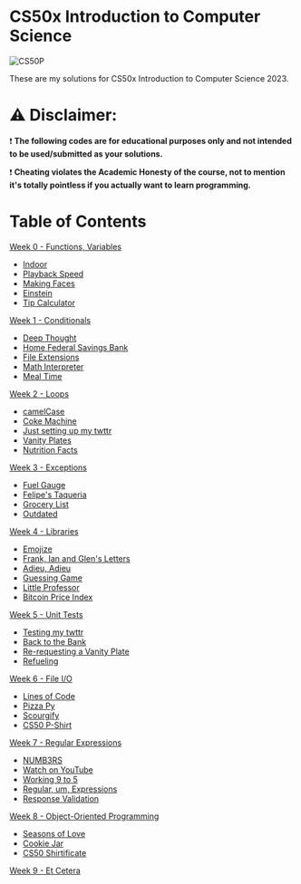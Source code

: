 # CS50x Introduction to Computer Science
![CS50P](https://github.com/user-attachments/assets/6cb96c88-1448-45ec-ac2e-0113a2234e95)


These are my solutions for CS50x Introduction to Computer Science 2023.

# ⚠️ Disclaimer:
❗ **The following codes are for educational purposes only and not intended to be used/submitted as your solutions.**

❗ **Cheating violates the Academic Honesty of the course, not to mention it's totally pointless if you actually want to learn programming.**

# Table of Contents
<a href="https://cs50.harvard.edu/python/2022/weeks/0/">Week 0 - Functions, Variables</a>

* <a href="https://cs50.harvard.edu/python/2022/psets/0/indoor/">Indoor</a>
* <a href="https://cs50.harvard.edu/python/2022/psets/0/playback/">Playback Speed</a>
* <a href="https://cs50.harvard.edu/python/2022/psets/0/faces/">Making Faces</a>
* <a href="https://cs50.harvard.edu/python/2022/psets/0/einstein/">Einstein</a>
* <a href="https://cs50.harvard.edu/python/2022/psets/0/tip/">Tip Calculator</a>

<a href="https://cs50.harvard.edu/python/2022/weeks/1/">Week 1 - Conditionals</a>

* <a href="https://cs50.harvard.edu/python/2022/psets/1/deep/">Deep Thought</a>
* <a href="https://cs50.harvard.edu/python/2022/psets/1/bank/">Home Federal Savings Bank</a>
* <a href="https://cs50.harvard.edu/python/2022/psets/1/extensions/">File Extensions</a>
* <a href="https://cs50.harvard.edu/python/2022/psets/1/interpreter/">Math Interpreter</a>
* <a href="https://cs50.harvard.edu/python/2022/psets/1/meal/">Meal Time</a>

<a href="https://cs50.harvard.edu/python/2022/weeks/2/">Week 2 - Loops</a>

* <a href="https://cs50.harvard.edu/python/2022/psets/2/camel/">camelCase</a>
* <a href="https://cs50.harvard.edu/python/2022/psets/2/coke/">Coke Machine</a>
* <a href="https://cs50.harvard.edu/python/2022/psets/2/twttr/">Just setting up my twttr</a>
* <a href="https://cs50.harvard.edu/python/2022/psets/2/plates/">Vanity Plates</a>
* <a href="https://cs50.harvard.edu/python/2022/psets/2/nutrition/">Nutrition Facts</a>

<a href="https://cs50.harvard.edu/python/2022/weeks/3/">Week 3 - Exceptions</a>

* <a href="https://cs50.harvard.edu/python/2022/psets/3/fuel/">Fuel Gauge</a>
* <a href="https://cs50.harvard.edu/python/2022/psets/3/taqueria/">Felipe's Taqueria</a>
* <a href="https://cs50.harvard.edu/python/2022/psets/3/grocery/">Grocery List</a>
* <a href="https://cs50.harvard.edu/python/2022/psets/3/outdated/">Outdated</a>

<a href="https://cs50.harvard.edu/python/2022/weeks/4/">Week 4 - Libraries</a>

* <a href="https://cs50.harvard.edu/python/2022/psets/4/emojize/">Emojize</a>
* <a href="https://cs50.harvard.edu/python/2022/psets/4/figlet/">Frank, Ian and Glen's Letters</a>
* <a href="https://cs50.harvard.edu/python/2022/psets/4/adieu/">Adieu, Adieu</a>
* <a href="https://cs50.harvard.edu/python/2022/psets/4/game/">Guessing Game</a>
* <a href="https://cs50.harvard.edu/python/2022/psets/4/professor/">Little Professor</a>
* <a href="https://cs50.harvard.edu/python/2022/psets/4/bitcoin/">Bitcoin Price Index</a>

<a href="https://cs50.harvard.edu/python/2022/weeks/5/">Week 5 - Unit Tests</a>

* <a href="https://cs50.harvard.edu/python/2022/psets/5/test_twttr/">Testing my twttr</a>
* <a href="https://cs50.harvard.edu/python/2022/psets/5/test_bank/">Back to the Bank</a>
* <a href="https://cs50.harvard.edu/python/2022/psets/5/test_plates/">Re-requesting a Vanity Plate</a>
* <a href="https://cs50.harvard.edu/python/2022/psets/5/test_fuel/">Refueling</a>

<a href="https://cs50.harvard.edu/python/2022/weeks/6/">Week 6 - File I/O</a>

* <a href="https://cs50.harvard.edu/python/2022/psets/6/lines/">Lines of Code</a>
* <a href="https://cs50.harvard.edu/python/2022/psets/6/pizza/">Pizza Py</a>
* <a href="https://cs50.harvard.edu/python/2022/psets/6/scourgify/">Scourgify</a>
* <a href="https://cs50.harvard.edu/python/2022/psets/6/shirt/">CS50 P-Shirt</a>

<a href="https://cs50.harvard.edu/python/2022/weeks/7/">Week 7 - Regular Expressions</a>

* <a href="https://cs50.harvard.edu/python/2022/psets/7/numb3rs/">NUMB3RS</a>
* <a href="https://cs50.harvard.edu/python/2022/psets/7/watch/">Watch on YouTube</a>
* <a href="https://cs50.harvard.edu/python/2022/psets/7/working/">Working 9 to 5</a>
* <a href="https://cs50.harvard.edu/python/2022/psets/7/um/">Regular, um, Expressions</a>
* <a href="https://cs50.harvard.edu/python/2022/psets/7/response/">Response Validation</a>

<a href="https://cs50.harvard.edu/python/2022/weeks/8/">Week 8 - Object-Oriented Programming</a>

* <a href="https://cs50.harvard.edu/python/2022/psets/8/seasons/">Seasons of Love</a>
* <a href="https://cs50.harvard.edu/python/2022/psets/8/jar/">Cookie Jar</a>
* <a href="https://cs50.harvard.edu/python/2022/psets/8/shirtificate/">CS50 Shirtificate</a>

<a href="https://cs50.harvard.edu/python/2022/weeks/9/">Week 9 - Et Cetera</a>
